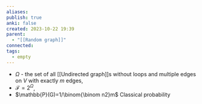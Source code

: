 ```yaml
---
aliases: 
publish: true
anki: false
created: 2023-10-22 19:39
parent:
  - "[[Random graph]]"
connected: 
tags:
  - empty
---
```

- $\Omega$ - the set of all [[Undirected graph]]s without loops and multiple edges on $V$ with exactly $m$ edges,
 - $\mathcal{F}=2^\Omega$,
- $\mathbb{P}(G)=1/\binom{\binom n2}m$
 Classical probability










